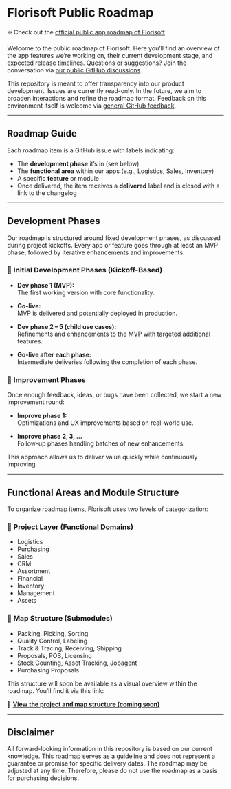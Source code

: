 # Florisoft Public Roadmap

❇️ Check out the [official public app roadmap of Florisoft](https://github.com/orgs/Florisoft-issues/projects/67)

Welcome to the public roadmap of Florisoft. Here you’ll find an overview of the app features we’re working on, their current development stage, and expected release timelines. Questions or suggestions? Join the conversation via [our public GitHub discussions](https://github.com/Florisoft-issues/AppRoadmap/discussions).

This repository is meant to offer transparency into our product development. Issues are currently read-only. In the future, we aim to broaden interactions and refine the roadmap format. Feedback on this environment itself is welcome via [general GitHub feedback](https://github.com/orgs/community/discussions/new?category=general).

---

## Roadmap Guide

Each roadmap item is a GitHub issue with labels indicating:

- The **development phase** it’s in (see below)
- The **functional area** within our apps (e.g., Logistics, Sales, Inventory)
- A specific **feature** or module
- Once delivered, the item receives a **delivered** label and is closed with a link to the changelog

---

## Development Phases

Our roadmap is structured around fixed development phases, as discussed during project kickoffs. Every app or feature goes through at least an MVP phase, followed by iterative enhancements and improvements.

### 🌱 Initial Development Phases (Kickoff-Based)

- **Dev phase 1 (MVP):**  
  The first working version with core functionality.

- **Go-live:**  
  MVP is delivered and potentially deployed in production.

- **Dev phase 2 – 5 (child use cases):**  
  Refinements and enhancements to the MVP with targeted additional features.

- **Go-live after each phase:**  
  Intermediate deliveries following the completion of each phase.

### 🔄 Improvement Phases

Once enough feedback, ideas, or bugs have been collected, we start a new improvement round:

- **Improve phase 1:**  
  Optimizations and UX improvements based on real-world use.

- **Improve phase 2, 3, …**  
  Follow-up phases handling batches of new enhancements.

This approach allows us to deliver value quickly while continuously improving.

---

## Functional Areas and Module Structure

To organize roadmap items, Florisoft uses two levels of categorization:

### 🔹 Project Layer (Functional Domains)

- Logistics  
- Purchasing  
- Sales  
- CRM  
- Assortment  
- Financial  
- Inventory  
- Management  
- Assets

### 🔸 Map Structure (Submodules)

- Packing, Picking, Sorting  
- Quality Control, Labeling  
- Track & Tracing, Receiving, Shipping  
- Proposals, POS, Licensing  
- Stock Counting, Asset Tracking, Jobagent  
- Purchasing Proposals

This structure will soon be available as a visual overview within the roadmap. You’ll find it via this link:

📁 **[View the project and map structure (coming soon)](https://github.com/Florisoft-issues/AppRoadmap/wiki/Structuur)**

---

## Disclaimer

All forward-looking information in this repository is based on our current knowledge. This roadmap serves as a guideline and does not represent a guarantee or promise for specific delivery dates. The roadmap may be adjusted at any time. Therefore, please do not use the roadmap as a basis for purchasing decisions.
